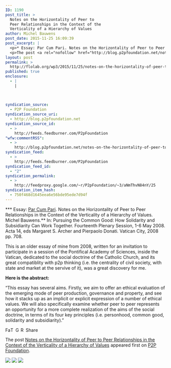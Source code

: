 ```yaml
---
ID: 1190
post_title: >
  Notes on the Horizontality of Peer to
  Peer Relationships in the Context of the
  Verticality of a Hierarchy of Values
author: Michel Bauwens
post_date: 2015-11-25 16:09:39
post_excerpt: |
  <p>* Essay: Par Cum Pari. Notes on the Horizontality of Peer to Peer Relationships in the Context of the Verticality of a Hierarchy of Values. Michel Bauwens. In: Pursuing the Common Good: How Solidarity and Subsidiarity Can Work Together. Fourteenth Plenary Session, 1-6 May 2008. Acta 14, eds Margaret S. Archer and Pierpaolo Donati. Vatican [&hellip;]</p>
  <p>The post <a rel="nofollow" href="http://blog.p2pfoundation.net/notes-on-the-horizontality-of-peer-to-peer-relationships-in-the-context-of-the-verticality-of-a-hierarchy-of-values/2015/11/25">Notes on the Horizontality of Peer to Peer Relationships in the Context of the Verticality of a Hierarchy of Values</a> appeared first on <a rel="nofollow" href="http://blog.p2pfoundation.net/">P2P Foundation</a>.</p>
layout: post
permalink: >
  http://flolab.org/wp3/2015/11/25/notes-on-the-horizontality-of-peer-to-peer-relationships-in-the-context-of-the-verticality-of-a-hierarchy-of-values/
published: true
enclosure:
  - |
    |
        
        
        
syndication_source:
  - P2P Foundation
syndication_source_uri:
  - http://blog.p2pfoundation.net
syndication_source_id:
  - >
    http://feeds.feedburner.com/P2pFoundation
"wfw:commentRSS":
  - >
    http://blog.p2pfoundation.net/notes-on-the-horizontality-of-peer-to-peer-relationships-in-the-context-of-the-verticality-of-a-hierarchy-of-values/2015/11/25/feed
syndication_feed:
  - >
    http://feeds.feedburner.com/P2pFoundation
syndication_feed_id:
  - "2"
syndication_permalink:
  - >
    http://feedproxy.google.com/~r/P2pFoundation/~3/aNmThvN84nY/25
syndication_item_hash:
  - 750f468d1645eea6e56bde95ede7d94f
---
```

*** Essay: [Par Cum Pari][1]. Notes on the Horizontality of Peer to Peer Relationships in the Context of the Verticality of a Hierarchy of Values. Michel Bauwens.** In: Pursuing the Common Good: How Solidarity and Subsidiarity Can Work Together. Fourteenth Plenary Session, 1-6 May 2008. Acta 14, eds Margaret S. Archer and Pierpaolo Donati. Vatican City, 2008 pp. 708.

This is an older essay of mine from 2008, written for an invitation to participate in a session of the Pontifical Academy of Sciences, inside the Vatican, dedicated to the social doctrine of the Catholic Church, and its great compatiblity with p2p thinking (i.e. the centrality of civil society, with state and market at the servive of it), was a great discovery for me.

**Here is the abstract:**

“This essay has several aims. Firstly, we aim to offer an ethical evaluation of the emerging mode of peer production, governance and property, and see how it stacks up as an implicit or explicit expression of a number of ethical values. We will also specifically examine whether peer to peer represents an opportunity for a more complete realization of the aims of the social doctrine, in terms of its four key principles (i.e. personhood, common good, solidarity and subsidiarity).”

<a class="a2a_button_facebook" href="http://www.addtoany.com/add_to/facebook?linkurl=http%3A%2F%2Fblog.p2pfoundation.net%2Fnotes-on-the-horizontality-of-peer-to-peer-relationships-in-the-context-of-the-verticality-of-a-hierarchy-of-values%2F2015%2F11%2F25&linkname=Notes%20on%20the%20Horizontality%20of%20Peer%20to%20Peer%20Relationships%20in%20the%20Context%20of%20the%20Verticality%20of%20a%20Hierarchy%20of%20Values" title="Facebook" rel="nofollow"><img src="http://blog.p2pfoundation.net/wp-content/plugins/add-to-any/icons/facebook.png" width="16" height="16" alt="Facebook" /></a><a class="a2a_button_twitter" href="http://www.addtoany.com/add_to/twitter?linkurl=http%3A%2F%2Fblog.p2pfoundation.net%2Fnotes-on-the-horizontality-of-peer-to-peer-relationships-in-the-context-of-the-verticality-of-a-hierarchy-of-values%2F2015%2F11%2F25&linkname=Notes%20on%20the%20Horizontality%20of%20Peer%20to%20Peer%20Relationships%20in%20the%20Context%20of%20the%20Verticality%20of%20a%20Hierarchy%20of%20Values" title="Twitter" rel="nofollow"><img src="http://blog.p2pfoundation.net/wp-content/plugins/add-to-any/icons/twitter.png" width="16" height="16" alt="Twitter" /></a><a class="a2a_button_google_plus" href="http://www.addtoany.com/add_to/google_plus?linkurl=http%3A%2F%2Fblog.p2pfoundation.net%2Fnotes-on-the-horizontality-of-peer-to-peer-relationships-in-the-context-of-the-verticality-of-a-hierarchy-of-values%2F2015%2F11%2F25&linkname=Notes%20on%20the%20Horizontality%20of%20Peer%20to%20Peer%20Relationships%20in%20the%20Context%20of%20the%20Verticality%20of%20a%20Hierarchy%20of%20Values" title="Google+" rel="nofollow"><img src="http://blog.p2pfoundation.net/wp-content/plugins/add-to-any/icons/google_plus.png" width="16" height="16" alt="Google+" /></a><a class="a2a_button_reddit" href="http://www.addtoany.com/add_to/reddit?linkurl=http%3A%2F%2Fblog.p2pfoundation.net%2Fnotes-on-the-horizontality-of-peer-to-peer-relationships-in-the-context-of-the-verticality-of-a-hierarchy-of-values%2F2015%2F11%2F25&linkname=Notes%20on%20the%20Horizontality%20of%20Peer%20to%20Peer%20Relationships%20in%20the%20Context%20of%20the%20Verticality%20of%20a%20Hierarchy%20of%20Values" title="Reddit" rel="nofollow"><img src="http://blog.p2pfoundation.net/wp-content/plugins/add-to-any/icons/reddit.png" width="16" height="16" alt="Reddit" /></a><a class="a2a_dd a2a_target addtoany_share_save" href="https://www.addtoany.com/share#url=http%3A%2F%2Fblog.p2pfoundation.net%2Fnotes-on-the-horizontality-of-peer-to-peer-relationships-in-the-context-of-the-verticality-of-a-hierarchy-of-values%2F2015%2F11%2F25&title=Notes%20on%20the%20Horizontality%20of%20Peer%20to%20Peer%20Relationships%20in%20the%20Context%20of%20the%20Verticality%20of%20a%20Hierarchy%20of%20Values" id="wpa2a_4"><img src="http://blog.p2pfoundation.net/wp-content/plugins/add-to-any/share_save_120_16.png" width="120" height="16" alt="Share" /></a>

The post <a rel="nofollow" href="http://blog.p2pfoundation.net/notes-on-the-horizontality-of-peer-to-peer-relationships-in-the-context-of-the-verticality-of-a-hierarchy-of-values/2015/11/25">Notes on the Horizontality of Peer to Peer Relationships in the Context of the Verticality of a Hierarchy of Values</a> appeared first on <a rel="nofollow" href="http://blog.p2pfoundation.net/">P2P Foundation</a>.

<div class="feedflare">
  <a href="http://feeds.feedburner.com/~ff/P2pFoundation?a=aNmThvN84nY:G_pWmKD6h68:7Q72WNTAKBA"><img src="http://feeds.feedburner.com/~ff/P2pFoundation?d=7Q72WNTAKBA" border="0" /></img></a> <a href="http://feeds.feedburner.com/~ff/P2pFoundation?a=aNmThvN84nY:G_pWmKD6h68:D7DqB2pKExk"><img src="http://feeds.feedburner.com/~ff/P2pFoundation?i=aNmThvN84nY:G_pWmKD6h68:D7DqB2pKExk" border="0" /></img></a> <a href="http://feeds.feedburner.com/~ff/P2pFoundation?a=aNmThvN84nY:G_pWmKD6h68:2mJPEYqXBVI"><img src="http://feeds.feedburner.com/~ff/P2pFoundation?d=2mJPEYqXBVI" border="0" /></img></a>
</div>

<img src="http://feeds.feedburner.com/~r/P2pFoundation/~4/aNmThvN84nY" height="1" width="1" alt="" />

 [1]: http://www.pass.va/content/dam/scienzesociali/pdf/acta14/acta14-bauwens.pdf